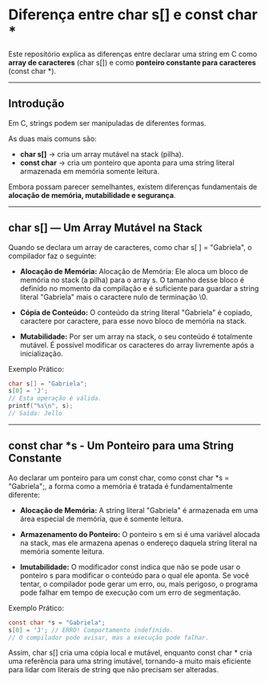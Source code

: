 # Diferença entre char s[] e const char *

Este repositório explica as diferenças entre declarar uma string em C como **array de caracteres** (char s[]) e como **ponteiro constante para caracteres** (const char *).

---


## Introdução

Em C, strings podem ser manipuladas de diferentes formas. 

As duas mais comuns são:

- **char s[]** → cria um array mutável na stack (pilha).  
- **const char** → cria um ponteiro que aponta para uma string literal armazenada em memória somente leitura.  

Embora possam parecer semelhantes, existem diferenças fundamentais de **alocação de memória, mutabilidade e segurança**.


---
## char s[] — Um Array Mutável na Stack

Quando se declara um array de caracteres, como char s[ ] = "Gabriela", o compilador faz o seguinte:

- **Alocação de Memória:** Alocação de Memória: Ele aloca um bloco de memória no stack (a pilha) para o array s. O tamanho desse bloco é definido no momento da compilação e é suficiente para guardar a string literal "Gabriela" mais o caractere nulo de terminação \0.
 
- **Cópia de Conteúdo:** O conteúdo da string literal "Gabriela" é copiado, caractere por caractere, para esse novo bloco de memória na stack.

- **Mutabilidade:** Por ser um array na stack, o seu conteúdo é totalmente mutável. É possível modificar os caracteres do array livremente após a inicialização.


Exemplo Prático:

```c
char s[] = "Gabriela"; 
s[0] = 'J';
// Esta operação é válida.
printf("%s\n", s); 
// Saída: Jello
```

---

## const char *s - Um Ponteiro para uma String Constante

Ao declarar um ponteiro para um const char, como const char *s = "Gabriela";, a forma como a memória é tratada é fundamentalmente diferente:

- **Alocação de Memória:** A string literal "Gabriela" é armazenada em uma área especial de memória, que é somente leitura.
 
- **Armazenamento do Ponteiro:** O ponteiro s em si é uma variável alocada na stack, mas ele armazena apenas o endereço daquela string literal na memória somente leitura.

- **Imutabilidade:** O modificador const indica que não se pode usar o ponteiro s para modificar o conteúdo para o qual ele aponta. Se você tentar, o compilador pode gerar um erro, ou, mais perigoso, o programa pode falhar em tempo de execução com um erro de segmentação.

Exemplo Prático:
```c
const char *s = "Gabriela";
s[0] = 'J'; // ERRO! Comportamento indefinido.
// O compilador pode avisar, mas a execução pode falhar.

```
Assim, char s[] cria uma cópia local e mutável, enquanto const char * cria uma referência para uma string imutável, tornando-a muito mais eficiente para lidar com literais de string que não precisam ser alteradas.
